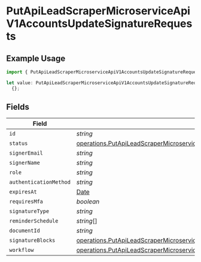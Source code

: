 # PutApiLeadScraperMicroserviceApiV1AccountsUpdateSignatureRequests

## Example Usage

```typescript
import { PutApiLeadScraperMicroserviceApiV1AccountsUpdateSignatureRequests } from "oppulence-backend-sdk/models/operations";

let value: PutApiLeadScraperMicroserviceApiV1AccountsUpdateSignatureRequests =
  {};
```

## Fields

| Field                                                                                                                                                                                        | Type                                                                                                                                                                                         | Required                                                                                                                                                                                     | Description                                                                                                                                                                                  |
| -------------------------------------------------------------------------------------------------------------------------------------------------------------------------------------------- | -------------------------------------------------------------------------------------------------------------------------------------------------------------------------------------------- | -------------------------------------------------------------------------------------------------------------------------------------------------------------------------------------------- | -------------------------------------------------------------------------------------------------------------------------------------------------------------------------------------------- |
| `id`                                                                                                                                                                                         | *string*                                                                                                                                                                                     | :heavy_minus_sign:                                                                                                                                                                           | N/A                                                                                                                                                                                          |
| `status`                                                                                                                                                                                     | [operations.PutApiLeadScraperMicroserviceApiV1AccountsUpdateAccountsResponse200Status](../../models/operations/putapileadscrapermicroserviceapiv1accountsupdateaccountsresponse200status.md) | :heavy_minus_sign:                                                                                                                                                                           | N/A                                                                                                                                                                                          |
| `signerEmail`                                                                                                                                                                                | *string*                                                                                                                                                                                     | :heavy_minus_sign:                                                                                                                                                                           | N/A                                                                                                                                                                                          |
| `signerName`                                                                                                                                                                                 | *string*                                                                                                                                                                                     | :heavy_minus_sign:                                                                                                                                                                           | N/A                                                                                                                                                                                          |
| `role`                                                                                                                                                                                       | *string*                                                                                                                                                                                     | :heavy_minus_sign:                                                                                                                                                                           | N/A                                                                                                                                                                                          |
| `authenticationMethod`                                                                                                                                                                       | *string*                                                                                                                                                                                     | :heavy_minus_sign:                                                                                                                                                                           | N/A                                                                                                                                                                                          |
| `expiresAt`                                                                                                                                                                                  | [Date](https://developer.mozilla.org/en-US/docs/Web/JavaScript/Reference/Global_Objects/Date)                                                                                                | :heavy_minus_sign:                                                                                                                                                                           | N/A                                                                                                                                                                                          |
| `requiresMfa`                                                                                                                                                                                | *boolean*                                                                                                                                                                                    | :heavy_minus_sign:                                                                                                                                                                           | N/A                                                                                                                                                                                          |
| `signatureType`                                                                                                                                                                              | *string*                                                                                                                                                                                     | :heavy_minus_sign:                                                                                                                                                                           | N/A                                                                                                                                                                                          |
| `reminderSchedule`                                                                                                                                                                           | *string*[]                                                                                                                                                                                   | :heavy_minus_sign:                                                                                                                                                                           | N/A                                                                                                                                                                                          |
| `documentId`                                                                                                                                                                                 | *string*                                                                                                                                                                                     | :heavy_minus_sign:                                                                                                                                                                           | N/A                                                                                                                                                                                          |
| `signatureBlocks`                                                                                                                                                                            | [operations.PutApiLeadScraperMicroserviceApiV1AccountsUpdateSignatureBlocks](../../models/operations/putapileadscrapermicroserviceapiv1accountsupdatesignatureblocks.md)[]                   | :heavy_minus_sign:                                                                                                                                                                           | N/A                                                                                                                                                                                          |
| `workflow`                                                                                                                                                                                   | [operations.PutApiLeadScraperMicroserviceApiV1AccountsUpdateWorkflow](../../models/operations/putapileadscrapermicroserviceapiv1accountsupdateworkflow.md)                                   | :heavy_minus_sign:                                                                                                                                                                           | N/A                                                                                                                                                                                          |